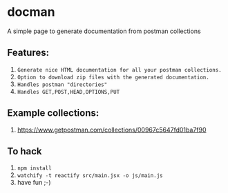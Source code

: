 # docman 
A simple page to generate documentation from postman collections

## Features: 
1. `Generate nice HTML documentation for all your postman collections.`
2. `Option to download zip files with the generated documentation.`
3. `Handles postman "directories" `
4. `Handles GET,POST,HEAD,OPTIONS,PUT`

## Example collections:
1. https://www.getpostman.com/collections/00967c5647fd01ba7f90


## To hack

1. `npm install`
2. `watchify -t reactify src/main.jsx -o js/main.js`
3. have fun ;-)

